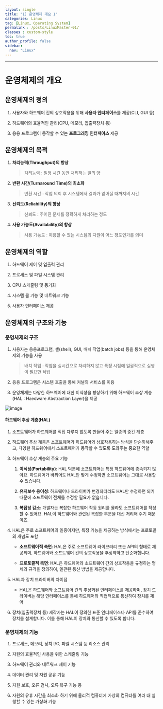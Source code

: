 ```yaml
---
layout: single
title: "1) 운영체제 개요 1"
categories: Linux
tag: [Linux, Operating System]
permalink : /posts/LinuxMaster-01/
classes : custom-style
toc: true
author_profile: false
sidebar:
  nav: "Linux"
---
```


<hr>

# 운영체제의 개요

<div>  </div>

## 운영체제의 정의

1. 사용자와 하드웨어 간의 상호작용을 위해 <b>사용자 인터페이스</b>를 제공(CLI, GUI 등)

2. 하드웨어의 효율적인 관리(CPU, 메모리, 입출력장치 등)

3. 응용 프로그램이 동작할 수 있는 <b>프로그래밍 인터페이스</b> 제공

## 운영체제의 목적

1. **처리능력(Throughput)의 향상**

    > 처리능력 : 일정 시간 동안 처리하는 일의 양

2. **반환 시간(Turnaround Time)의 최소화**

    > 반환 시간 : 작업 의뢰 후 시스템에서 결과가 얻어질 때까지의 시간

3. **신뢰도(Reliability)의 향상**

    > 신뢰도 : 주어진 문제를 정확하게 처리하는 정도

4. **사용 가능도(Availability)의 향상**

    > 사용 가능도 : 이용할 수 있는 시스템의 자원이 어느 정도인가를 의미

## 운영체제의 역할

1. 하드웨어 제어 및 입출력 관리

2. 프로세스 및 파일 시스템 관리

3. CPU 스케줄링 및 동기화

4. 시스템 콜 기능 및 네트워크 기능

5. 사용자 인터페이스 제공

## 운영체제의 구조와 기능

<div> </div>

### 운영체제의 구조

1. 사용자는 응용프로그램, 셸(shell), GUI, 배치 작업(batch jobs) 등을 통해 운영체제의 기능을 사용

    > 배치 작업 : 작업을 실시간으로 처리하지 않고 특정 시점에 일괄적으로 실행이 필요한 작업

2. 응용 프로그램은 시스템 호출을 통해 커널의 서비스를 이용

3. 운영체제는 다양한 하드웨어에 대한 이식성을 향상하기 위해 하드웨어 추상 계층(HAL : Haedware Abstraction Layer)을 제공

![image](../../assets/images/Linux/01_OperatingSystem-01.JPG)

#### 하드웨어 추상 계층(HAL)

1. 소프트웨어가 하드웨어를 직접 다루지 않도록 만들어 주는 일종의 중간 계층

2. 하드웨어 추상 계층은 소프트웨어가 하드웨어와 상호작용하는 방식을 단순화해주고, 다양한 하드웨어에서 소프트웨어가 동작할 수 있도록 도와주는 중요한 역할

3. 하드웨어 추상 계층의 주요 기능

    1. **이식성(Portability)**: HAL 덕분에 소프트웨어는 특정 하드웨어에 종속되지 않아요. 하드웨어가 바뀌어도 HAL만 맞게 수정하면 소프트웨어는 그대로 사용할 수 있습니다.

    2. **유지보수 용이성**: 하드웨어나 드라이버가 변경되더라도 HAL만 수정하면 되기 때문에 소프트웨어 전체를 수정할 필요가 없습니다.

    3. **복잡성 감소**: 개발자는 복잡한 하드웨어 작동 원리를 몰라도 소프트웨어를 작성할 수 있어요. HAL이 하드웨어와 관련된 복잡한 부분을 대신 처리해 주기 때문이죠.

4. HAL은 주로 소프트웨어의 일종이지만, 특정 기능을 제공하는 방식에서는 프로토콜의 개념도 포함

    - **소프트웨어적 측면**: HAL은 주로 소프트웨어 라이브러리 또는 API의 형태로 제공되며, 하드웨어와 소프트웨어 간의 상호작용을 추상화하고 단순화합니다.

    - **프로토콜적 측면**: HAL은 하드웨어와 소프트웨어 간의 상호작용을 규정하는 명세와 규격을 정의하여, 일관된 통신 방법을 제공합니다.

5. HAL과 장치 드라이버의 차이점

    - HAL은 하드웨어와 소프트웨어 간의 추상화된 인터페이스를 제공하며, 장치 드라이버는 해당 인터페이스를 통해 하드웨어와 직접적으로 통신하여 장치를 제어

6. 장치(입출력장치 등) 제작자는 HAL이 정의한 표준 인터페이스나 API를 준수하여 장치를 설계합니다. 이를 통해 HAL이 장치와 통신할 수 있도록 합니다.

### 운영체제의 기능

1. 프로세스, 메모리, 장치 I/O, 파일 시스템 등 리소스 관리

2. 자원의 효율적인 사용을 위한 스케줄링 기능

3. 하드웨어 관리와 네트워크 제어 기능

4. 데이터 관리 및 자원 공유 기능

5. 자원 보호, 오류 검사, 오류 복구 기능 등

6. 자원의 유휴 시간을 최소화 하기 위해 물리적 컴퓨터에 가상의 컴퓨터를 여러 대 실행할 수 있는 가상화 기능